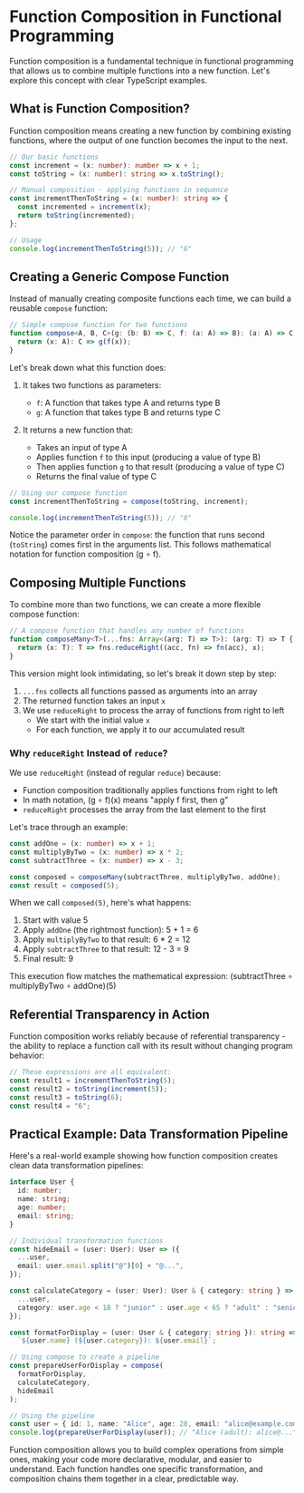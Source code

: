 # Function Composition in Functional Programming

Function composition is a fundamental technique in functional programming that allows us to combine multiple functions into a new function. Let's explore this concept with clear TypeScript examples.

## What is Function Composition?

Function composition means creating a new function by combining existing functions, where the output of one function becomes the input to the next.

```typescript
// Our basic functions
const increment = (x: number): number => x + 1;
const toString = (x: number): string => x.toString();

// Manual composition - applying functions in sequence
const incrementThenToString = (x: number): string => {
  const incremented = increment(x);
  return toString(incremented);
};

// Usage
console.log(incrementThenToString(5)); // "6"
```

## Creating a Generic Compose Function

Instead of manually creating composite functions each time, we can build a reusable `compose` function:

```typescript
// Simple compose function for two functions
function compose<A, B, C>(g: (b: B) => C, f: (a: A) => B): (a: A) => C {
  return (x: A): C => g(f(x));
}
```

Let's break down what this function does:

1. It takes two functions as parameters:

   - `f`: A function that takes type A and returns type B
   - `g`: A function that takes type B and returns type C

2. It returns a new function that:
   - Takes an input of type A
   - Applies function `f` to this input (producing a value of type B)
   - Then applies function `g` to that result (producing a value of type C)
   - Returns the final value of type C

```typescript
// Using our compose function
const incrementThenToString = compose(toString, increment);

console.log(incrementThenToString(5)); // "6"
```

Notice the parameter order in `compose`: the function that runs second (`toString`) comes first in the arguments list. This follows mathematical notation for function composition (g ∘ f).

## Composing Multiple Functions

To combine more than two functions, we can create a more flexible compose function:

```typescript
// A compose function that handles any number of functions
function composeMany<T>(...fns: Array<(arg: T) => T>): (arg: T) => T {
  return (x: T): T => fns.reduceRight((acc, fn) => fn(acc), x);
}
```

This version might look intimidating, so let's break it down step by step:

1. `...fns` collects all functions passed as arguments into an array
2. The returned function takes an input `x`
3. We use `reduceRight` to process the array of functions from right to left
   - We start with the initial value `x`
   - For each function, we apply it to our accumulated result

### Why `reduceRight` Instead of `reduce`?

We use `reduceRight` (instead of regular `reduce`) because:

- Function composition traditionally applies functions from right to left
- In math notation, (g ∘ f)(x) means "apply f first, then g"
- `reduceRight` processes the array from the last element to the first

Let's trace through an example:

```typescript
const addOne = (x: number) => x + 1;
const multiplyByTwo = (x: number) => x * 2;
const subtractThree = (x: number) => x - 3;

const composed = composeMany(subtractThree, multiplyByTwo, addOne);
const result = composed(5);
```

When we call `composed(5)`, here's what happens:

1. Start with value 5
2. Apply `addOne` (the rightmost function): 5 + 1 = 6
3. Apply `multiplyByTwo` to that result: 6 \* 2 = 12
4. Apply `subtractThree` to that result: 12 - 3 = 9
5. Final result: 9

This execution flow matches the mathematical expression: (subtractThree ∘ multiplyByTwo ∘ addOne)(5)

## Referential Transparency in Action

Function composition works reliably because of referential transparency - the ability to replace a function call with its result without changing program behavior:

```typescript
// These expressions are all equivalent:
const result1 = incrementThenToString(5);
const result2 = toString(increment(5));
const result3 = toString(6);
const result4 = "6";
```

## Practical Example: Data Transformation Pipeline

Here's a real-world example showing how function composition creates clean data transformation pipelines:

```typescript
interface User {
  id: number;
  name: string;
  age: number;
  email: string;
}

// Individual transformation functions
const hideEmail = (user: User): User => ({
  ...user,
  email: user.email.split("@")[0] + "@...",
});

const calculateCategory = (user: User): User & { category: string } => ({
  ...user,
  category: user.age < 18 ? "junior" : user.age < 65 ? "adult" : "senior",
});

const formatForDisplay = (user: User & { category: string }): string =>
  `${user.name} (${user.category}): ${user.email}`;

// Using compose to create a pipeline
const prepareUserForDisplay = compose(
  formatForDisplay,
  calculateCategory,
  hideEmail
);

// Using the pipeline
const user = { id: 1, name: "Alice", age: 28, email: "alice@example.com" };
console.log(prepareUserForDisplay(user)); // "Alice (adult): alice@..."
```

Function composition allows you to build complex operations from simple ones, making your code more declarative, modular, and easier to understand. Each function handles one specific transformation, and composition chains them together in a clear, predictable way.
